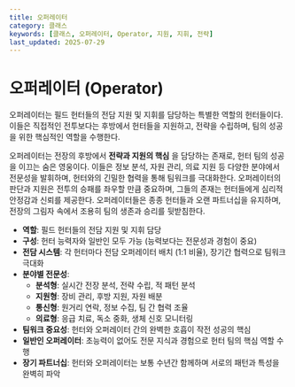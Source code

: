 ```yaml
---
title: 오퍼레이터
category: 클래스
keywords: [클래스, 오퍼레이터, Operator, 지원, 지휘, 전략]
last_updated: 2025-07-29
---
```

# 오퍼레이터 (Operator)

오퍼레이터는 필드 헌터들의 전담 지원 및 지휘를 담당하는 특별한 역할의 헌터들이다. 이들은 직접적인 전투보다는 후방에서 헌터들을 지원하고, 전략을 수립하며, 팀의 성공을 위한 핵심적인 역할을 수행한다.

오퍼레이터는 전장의 후방에서 **전략과 지원의 핵심** 을 담당하는 존재로, 헌터 팀의 성공을 이끄는 숨은 영웅이다. 이들은 정보 분석, 자원 관리, 의료 지원 등 다양한 분야에서 전문성을 발휘하며, 헌터와의 긴밀한 협력을 통해 팀워크를 극대화한다. 오퍼레이터의 판단과 지원은 전투의 승패를 좌우할 만큼 중요하며, 그들의 존재는 헌터들에게 심리적 안정감과 신뢰를 제공한다. 오퍼레이터들은 종종 헌터들과 오랜 파트너십을 유지하며, 전장의 그림자 속에서 조용히 팀의 생존과 승리를 뒷받침한다.

- **역할**: 필드 헌터들의 전담 지원 및 지휘 담당
- **구성**: 헌터 능력자와 일반인 모두 가능 (능력보다는 전문성과 경험이 중요)
- **전담 시스템**: 각 헌터마다 전담 오퍼레이터 배치 (1:1 비율), 장기간 협력으로 팀워크 극대화
- **분야별 전문성**:
  - **분석형**: 실시간 전장 분석, 전략 수립, 적 패턴 분석
  - **지원형**: 장비 관리, 후방 지원, 자원 배분
  - **통신형**: 원거리 연락, 정보 수집, 팀 간 협력 조율
  - **의료형**: 응급 치료, 독소 중화, 생체 신호 모니터링
- **팀워크 중요성**: 헌터와 오퍼레이터 간의 완벽한 호흡이 작전 성공의 핵심
- **일반인 오퍼레이터**: 초능력이 없어도 전문 지식과 경험으로 헌터 팀의 핵심 역할 수행
- **장기 파트너십**: 헌터와 오퍼레이터는 보통 수년간 함께하며 서로의 패턴과 특성을 완벽히 파악